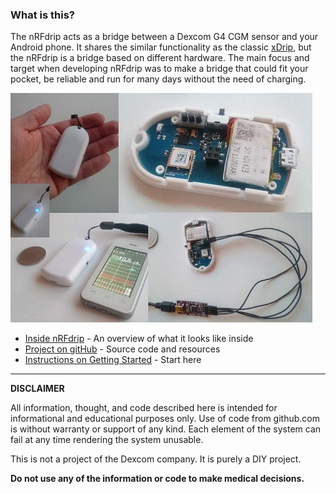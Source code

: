 ### What is this?
The nRFdrip acts as a bridge between a Dexcom G4 CGM sensor and your Android phone. It shares the similar functionality as the classic [xDrip], but the nRFdrip is a bridge based on different hardware.
The main focus and target when developing nRFdrip was to make a bridge that could fit your pocket, be reliable and run for many days without the need of charging. 

![alt text](images/nRFdrip_1.png "nRFdrip")

- [Inside nRFdrip](pages/inside.html) - An overview of what it looks like inside
- [Project on gitHub](https://github.com/mrzign/nRFdrip) - Source code and resources
- [Instructions on Getting Started](https://github.com/mrzign/nRFdrip/wiki) - Start here

------

**DISCLAIMER**

All information, thought, and code described here is intended for informational and educational purposes only. Use of code from github.com is without warranty or support of any kind.
Each element of the system can fail at any time rendering the system unusable.

This is not a project of the Dexcom company. It is purely a DIY project.

**Do not use any of the information or code to make medical decisions.**

[xDrip]: http://stephenblackwasalreadytaken.github.io/xDrip/
